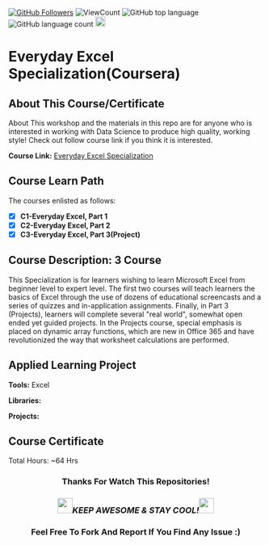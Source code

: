 <a href="https://github.com/bdfd"><img src="https://img.shields.io/github/followers/bdfd?label=Follow%20Me&logo=github" alt="GitHub Followers" /></a>
![ViewCount](<https://views.whatilearened.today/views/github/BDFD-LearningGround/Everyday-Excel-Specialization.svg?cache=remove>)
![GitHub top language](<https://img.shields.io/github/languages/top/BDFD-LearningGround/Everyday-Excel-Specialization?style=flat>)
![GitHub language count](https://img.shields.io/github/languages/count/BDFD-LearningGround/Everyday-Excel-Specialization?style=flat)
<img height=20 src="https://cdn.jsdelivr.net/gh/bdfd/Personal_Image_Repo/7.Color-Icon/Status/Done.svg" alt="bdfd" />

# Everyday Excel Specialization(Coursera)

## About This Course/Certificate

About This workshop and the materials in this repo are for anyone who is interested in working with Data Science to produce high quality, working style! Check out follow course link if you think it is interested.

**Course Link:** [Everyday Excel Specialization](https://www.coursera.org/specializations/everyday-excel?=)

## Course Learn Path

The courses enlisted as follows:

- [x] **C1-Everyday Excel, Part 1**
- [x] **C2-Everyday Excel, Part 2**
- [x] **C3-Everyday Excel, Part 3(Project)**

## Course Description: 3 Course

This Specialization is for learners wishing to learn Microsoft Excel from beginner level to expert level.  The first two courses will teach learners the basics of Excel through the use of dozens of educational screencasts and a series of quizzes and in-application assignments.  Finally, in Part 3 (Projects), learners will complete several "real world", somewhat open ended yet guided projects.  In the Projects course, special emphasis is placed on dynamic array functions, which are new in Office 365 and have revolutionized the way that worksheet calculations are performed.

## Applied Learning Project

**Tools:** Excel

**Libraries:**  

**Projects:**  

## Course Certificate

Total Hours: ~64 Hrs

<div align="center">

### Thanks For Watch This Repositories!

### <img src="https://media.giphy.com/media/WUlplcMpOCEmTGBtBW/giphy.gif" width="30"><i>KEEP AWESOME & STAY COOL!</i><img src="https://media.giphy.com/media/WUlplcMpOCEmTGBtBW/giphy.gif" width="30">

### Feel Free To Fork And Report If You Find Any Issue :)

</div>
